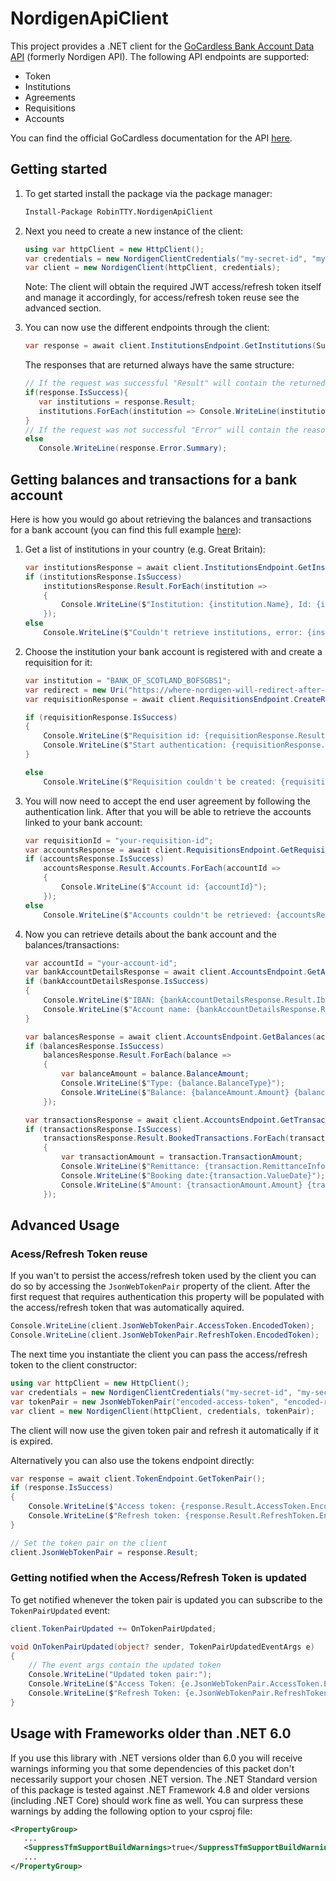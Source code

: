 # NordigenApiClient

This project provides a .NET client for
the [GoCardless Bank Account Data API](https://gocardless.com/bank-account-data/) (formerly Nordigen API). The following
API endpoints are supported:

- Token
- Institutions
- Agreements
- Requisitions
- Accounts

You can find the official GoCardless documentation for the
API [here](https://developer.gocardless.com/bank-account-data/endpoints).

## Getting started

1. To get started install the package via the package manager:

   ```ps
   Install-Package RobinTTY.NordigenApiClient
   ```

2. Next you need to create a new instance of the client:

   ```cs
   using var httpClient = new HttpClient();
   var credentials = new NordigenClientCredentials("my-secret-id", "my-secret-key");
   var client = new NordigenClient(httpClient, credentials);
   ```

   Note: The client will obtain the required JWT access/refresh token itself and manage it accordingly, for
   access/refresh token reuse see the advanced section.

3. You can now use the different endpoints through the client:

   ```cs
   var response = await client.InstitutionsEndpoint.GetInstitutions(SupportedCountry.UnitedKingdom);
   ```

   The responses that are returned always have the same structure:

   ```cs
   // If the request was successful "Result" will contain the returned data (Error will be null)
   if(response.IsSuccess){
      var institutions = response.Result;
      institutions.ForEach(institution => Console.WriteLine(institution.Name));
   }
   // If the request was not successful "Error" will contain the reason it failed (Result will be null)
   else
      Console.WriteLine(response.Error.Summary);
   ```

## Getting balances and transactions for a bank account

Here is how you would go about retrieving the balances and transactions for a bank account (you can find this full
example [here](src/RobinTTY.NordigenApiClient.ExampleApplication)):

1. Get a list of institutions in your country (e.g. Great Britain):

   ```cs
   var institutionsResponse = await client.InstitutionsEndpoint.GetInstitutions(SupportedCountry.UnitedKingdom);
   if (institutionsResponse.IsSuccess)
       institutionsResponse.Result.ForEach(institution =>
       {
           Console.WriteLine($"Institution: {institution.Name}, Id: {institution.Id}");
       });
   else
       Console.WriteLine($"Couldn't retrieve institutions, error: {institutionsResponse.Error.Summary}");
   ```

2. Choose the institution your bank account is registered with and create a requisition for it:

   ```cs
   var institution = "BANK_OF_SCOTLAND_BOFSGBS1";
   var redirect = new Uri("https://where-nordigen-will-redirect-after-authentication.com");
   var requisitionResponse = await client.RequisitionsEndpoint.CreateRequisition(institution, redirect);

   if (requisitionResponse.IsSuccess)
   {
       Console.WriteLine($"Requisition id: {requisitionResponse.Result.Id}");
       Console.WriteLine($"Start authentication: {requisitionResponse.Result.AuthenticationLink}");
   }

   else
       Console.WriteLine($"Requisition couldn't be created: {requisitionResponse.Error.Summary}");
   ```

3. You will now need to accept the end user agreement by following the authentication link. After that you will be able
   to retrieve the accounts linked to your bank account:

   ```cs
   var requisitionId = "your-requisition-id";
   var accountsResponse = await client.RequisitionsEndpoint.GetRequisition(requisitionId);
   if (accountsResponse.IsSuccess)
       accountsResponse.Result.Accounts.ForEach(accountId =>
       {
           Console.WriteLine($"Account id: {accountId}");
       });
   else
       Console.WriteLine($"Accounts couldn't be retrieved: {accountsResponse.Error.Summary}");
   ```

4. Now you can retrieve details about the bank account and the balances/transactions:

   ```cs
   var accountId = "your-account-id";
   var bankAccountDetailsResponse = await client.AccountsEndpoint.GetAccountDetails(accountId);
   if (bankAccountDetailsResponse.IsSuccess)
   {
       Console.WriteLine($"IBAN: {bankAccountDetailsResponse.Result.Iban}");
       Console.WriteLine($"Account name: {bankAccountDetailsResponse.Result.Name}");
   }

   var balancesResponse = await client.AccountsEndpoint.GetBalances(accountId);
   if (balancesResponse.IsSuccess)
       balancesResponse.Result.ForEach(balance =>
       {
           var balanceAmount = balance.BalanceAmount;
           Console.WriteLine($"Type: {balance.BalanceType}");
           Console.WriteLine($"Balance: {balanceAmount.Amount} {balanceAmount.Currency}");
       });

   var transactionsResponse = await client.AccountsEndpoint.GetTransactions(accountId);
   if (transactionsResponse.IsSuccess)
       transactionsResponse.Result.BookedTransactions.ForEach(transaction =>
       {
           var transactionAmount = transaction.TransactionAmount;
           Console.WriteLine($"Remittance: {transaction.RemittanceInformationUnstructured}");
           Console.WriteLine($"Booking date:{transaction.ValueDate}");
           Console.WriteLine($"Amount: {transactionAmount.Amount} {transactionAmount.Currency}");
       });
   ```

## Advanced Usage

### Acess/Refresh Token reuse

If you wan't to persist the access/refresh token used by the client you can do so by accessing the `JsonWebTokenPair`
property of the client. After the first request that requires authentication this property will be populated with the
access/refresh token that was automatically aquired.

```cs
Console.WriteLine(client.JsonWebTokenPair.AccessToken.EncodedToken);
Console.WriteLine(client.JsonWebTokenPair.RefreshToken.EncodedToken);
```

The next time you instantiate the client you can pass the access/refresh token to the client constructor:

```cs
using var httpClient = new HttpClient();
var credentials = new NordigenClientCredentials("my-secret-id", "my-secret-key");
var tokenPair = new JsonWebTokenPair("encoded-access-token", "encoded-refresh-token");
var client = new NordigenClient(httpClient, credentials, tokenPair);
```

The client will now use the given token pair and refresh it automatically if it is expired.

Alternatively you can also use the tokens endpoint directly:

```cs
var response = await client.TokenEndpoint.GetTokenPair();
if (response.IsSuccess)
{
    Console.WriteLine($"Access token: {response.Result.AccessToken.EncodedToken}");
    Console.WriteLine($"Refresh token: {response.Result.RefreshToken.EncodedToken}");
}

// Set the token pair on the client
client.JsonWebTokenPair = response.Result;
```

### Getting notified when the Access/Refresh Token is updated

To get notified whenever the token pair is updated you can subscribe to the `TokenPairUpdated` event:

```cs
client.TokenPairUpdated += OnTokenPairUpdated;

void OnTokenPairUpdated(object? sender, TokenPairUpdatedEventArgs e)
{
    // The event args contain the updated token
    Console.WriteLine("Updated token pair:");
    Console.WriteLine($"Access Token: {e.JsonWebTokenPair.AccessToken.EncodedToken}");
    Console.WriteLine($"Refresh Token: {e.JsonWebTokenPair.RefreshToken.EncodedToken}");
}
```

## Usage with Frameworks older than .NET 6.0

If you use this library with .NET versions older than 6.0 you will receive warnings informing you that some dependencies
of this packet don't necessarily support your chosen .NET version. The .NET Standard version of this package is tested
against .NET Framework 4.8 and older versions (including .NET Core) should work fine as well. You can surpress these
warnings by adding the following option to your csproj file:

```xml
<PropertyGroup>
   ...
   <SuppressTfmSupportBuildWarnings>true</SuppressTfmSupportBuildWarnings>
   ...
</PropertyGroup>
```
